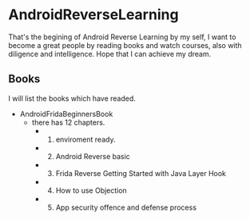 # AndroidReverseLearning

That's the begining of Android Reverse Learning by my self, I want to become a great people by reading books and watch courses, also with diligence and intelligence. Hope that I can achieve my dream.

## Books

I will list the books which have readed.

+ AndroidFridaBeginnersBook
  + there has 12 chapters.
    + 1. enviroment ready.
    + 2. Android Reverse basic
    + 3. Frida Reverse Getting Started with Java Layer Hook
    + 4. How to use Objection
    + 5. App security offence and defense process
